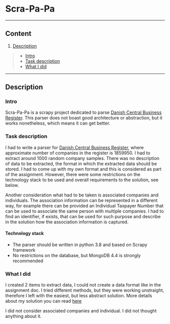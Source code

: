 # Scra-Pa-Pa

***

## Content
1. [Description](#description)
> * [Intro](#intro)
> * [Task description](#task-description)
> * [What I did](#what-i-did)

***

## Description
### Intro
Scra-Pa-Pa is a scrapy project dedicated to parse [Danish Central Business Register](https://datacvr.virk.dk/data/?language=en-gb). This parser does not boast good architecture or abstraction, but it works nonetheless, which means it can get better.

### Task description
I had to write a parser for [Danish Central Business Register](https://datacvr.virk.dk/data/?language=en-gb), where approximate number of companies in the register is 1859950. I had to extract around 1000 random company samples. There was no description of data to be extracted, the format in which the extracted data should be stored. I had to come up with my own format and this is considered as part of the assignment. However, there were some restrictions on the technology stack to be used and overall requirements to the solution, see below.

Another consideration what had to be taken is associated companies and individuals. The association information can be represented in a different way, for example there can be provided an Individual Taxpayer Number that can be used to associate the same person with multiple companies. I had to find an identifier, if exists, that can be used for such purpose and describe in the solution  how the association information is captured.

#### Technology stack
* The parser should be written in python 3.8 and based on Scrapy framework
* No restrictions on the database, but MongoDB 4.4 is strongly recommended

### What I did
I created 2 items to extract data, I could not create a data format like in the assignment doc. I tried different methods, but they were working unstraight, therefore I left with the easiest, but less abstract solution. More details about my solution you can read [here](https://github.com/Amirka-Kh/first_scrapy/tree/main/comps_scraper/comps_scraper)

I did not consider associated companies and individual. I did not thought anything about it.

